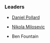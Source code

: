 ### Leaders

* [Daniel Pollard](mailto:daniel.pollard@owasp.org)
* [Nikola Milosevic](mailto:nikola.milosevic@owasp.org)


* Ben Fountain


